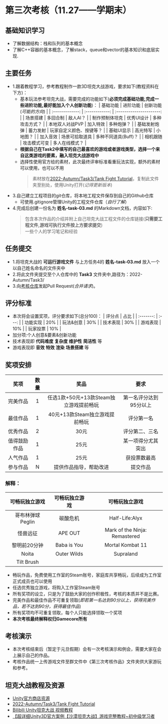 <!-- title: Gamecore 2022秋季考核 --> 
# 第三次考核（11.27——学期末）
## 基础知识学习
* 了解数据结构：栈和队列的基本概念
* 了解C++容器的基本概念，了解stack，queue和vector的基本知识和底层实现.

## 主要任务
* 1.跟着教程学习，参考教程制作一款3D坦克大战游戏，要求如下(教程资料在下方)：
  * 基本玩法参考坦克大战，需要完成的功能如下(__必须完成基础功能,完成一些进阶功能,最好能加入个人创新功能__)：
      |    基础功能     |    进阶功能    |  创新功能(_可能的方向_)  |
      | :-------------: | :------------: | :----------------------: |
      |    场景搭建     |    多回合制    |         敌人AI？         |
      | 制作预制体坦克  |   优秀UI设计   |      多种攻击方式？      |
      | 本地双人对战PVP |    加入特效    |        多种炮弹？        |
      |  基础发射炮弹   |    蓄力发射    | 玩家自定义颜色、按键等？ |
      |   基础UI显示    |    高光特写    |         小地图？         |
      |    加入音效     | 场景可拾取道具 |   多种不同道具(Buff)？   |
      |    相机跟随     |  攻击模式可变  |      多人在线模式？      |
  * __根据自己在Task2中填写的自己最喜欢的游戏或者游戏类型，选择一个来自这类游戏的要素，融入坦克大战游戏中__
  * 选择性使用官方给的素材，此次最终评审标准看重玩法实现，额外的素材可以使用，也可以不用
      > 素材放在[2022-Autumn/Task3/Tank Fight Tutorial](https://github.com/7ubbti/2022-Autumn/tree/main/Task3)，复制此文件夹至别处，使用Unity打开(_记得更新版本_)
* 3.自己建立工程项目的git仓库，将本地工程文件保存到自己的Github仓库
  * 可使用.gitignore管理Unity的工程文件仓库（_自行了解_）
* 4.完成后创建一份名为 __姓名-task-03.md__ 的Markdown文档，内容如下:
    > 包含本次作品的介绍并附上自己坦克大战工程文件的仓库链接(__只需要工程文件,游戏可执行文件按上方要求提交__)       
    > 一些个人的学习笔记和经验      
          
## 任务提交
* 1.将坦克大战的 __可运行游戏文件__ 与上方任务4的 __姓名-task-03.md__ 放入一个以自己姓名命名的文件夹中
* 2.将此文件夹提交至个人仓库中的 __Task3__ 文件夹中,路径为：2022-Autumn/Task3/
* 3.向[考核仓库](https://github.com/7ubbti/2022-Autumn)发起Pull Request(_合并请求_)。

## 评分标准    
* 本次将会设置奖项，评分要求如下(总分100)：
    |  评分点   | 占比  |
    | :-------: | :---: |
    | 功能实现  |  20%  |
    | 玩法&创意 |  30%  |
    | 技术表现  |  30%  |
    | 游戏表现  |  10%  |
    | 玩家投票  |  10%  |
* 加分项:个人创意&要素&创新功能
* 技术表现即 __代码难度__ __复杂度__ __维护性__ __简洁性__ 等
* 游戏表现即 __音效__ __特效__ __渲染__ __场景搭建__ 等      
      
## 奖项安排
  |     奖项     | 数量  |                  奖品                  |          要求          |
  | :----------: | :---: | :------------------------------------: | :--------------------: |
  |   完美作品   |   1   | 任选1款+50元+13款Steam独立游戏提前畅玩 | 第一名评分达到95分以上 |
  |   最佳作品   |   1   |     40元+13款Steam独立游戏提前畅玩     |       评分第一名       |
  |   优秀作品   |   2   |                  30元                  |     评分第二、三名     |
  | 值得鼓励作品 |   1   |                  25元                  |   某一项得分尤其突出   |
  |   人气作品   |   1   |                  25元                  |      获投票数最高      |
  |   参与作品   |   N   |         提供作品指导，帮助改进         |        提交作品        |
       
### 解释：
|  可畅玩独立游戏   | 可畅玩独立游戏 |        可畅玩独立游戏         |
| :---------------: | :------------: | :---------------------------: |
| 哥布林弹球 Peglin |    碳酸危机    |        Half-Life:Alyx         |
|     怪兽远征      |    APE OUT     | Mark of the Ninja: Remastered |
|   黎明前20分钟    |  Baba is You   |       Mortal Kombat 11        |
|       Noita       |  Outer Wilds   |           Supraland           |
|    Tilt Brush     |
* 畅玩作品，免费使用工作室的Steam账号，家庭库共享畅玩，后续成为工作室正式成员也可以使用
* 任选优秀独立游戏，将购入工作室Steam账号
* 所有奖项的设立，只是为了鼓励大家的创作积极性，考核的本质并不是比赛。
* 完美作品和最佳作品不可重复领取(_即若第一名达到90分以上，获得完美作品，若不达到90分，获得最佳作品_)
* 所有奖项均不可重复领取，每个人只能选择领取一个奖项
* __本次考核最终解释权归Gamecore所有__
## 考核演示
* 本次考核结束后（暂定于元旦假期）会有一次考核演示和例会，需要大家在会上展示自己的作品。
* 考核作品统一上传游戏文件至群文件中《第三次考核作品》文件夹供大家游玩和参考。
## 坦克大战教程及资源
* [Unity官方商店资源](https://assetstore.unity.com/packages/essentials/tutorial-projects/tanks-tutorial-46209)
* [2022-Autumn/Task3/Tank Fight Tutorial](https://github.com/7ubbti/2022-Autumn/tree/main/Task3)
* [Bilibili Unity坦克大战 视频教程](https://www.bilibili.com/video/BV1bf4y167Nd/?share_source=copy_web&vd_source=cc26c2405cb1c8fb0a4f28c62b7e1e96)
* [【超详细Unity3D官方案例【沙漠坦克大战】游戏完整教程~初中级学习者](https://www.bilibili.com/video/BV1ua4y1L7oY/?share_source=copy_web&vd_source=cc26c2405cb1c8fb0a4f28c62b7e1e96)